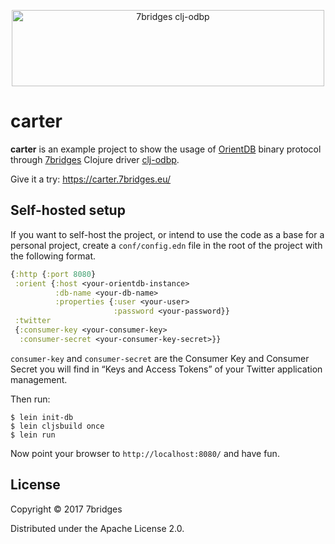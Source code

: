 <p align="center">
<a href="https://7bridges.eu" title="7bridges.eu s.r.l.">
<img src="https://7bridges.eu/img/logo-inline.png" alt="7bridges clj-odbp"
width="500px" height="122px"/></a>
</p>

# carter

**carter** is an example project to show the usage of
[OrientDB](http://orientdb.com/orientdb/) binary protocol through
[7bridges](https://7bridges.eu) Clojure driver
[clj-odbp](https://github.com/7bridges-eu/clj-odbp).

Give it a try: https://carter.7bridges.eu/

## Self-hosted setup

If you want to self-host the project, or intend to use the code as a base for a
personal project, create a `conf/config.edn` file in the root of the project
with the following format.

``` clojure
{:http {:port 8080}
 :orient {:host <your-orientdb-instance>
          :db-name <your-db-name>
          :properties {:user <your-user>
                       :password <your-password}}
 :twitter
 {:consumer-key <your-consumer-key>
  :consumer-secret <your-consumer-key-secret>}}
```

`consumer-key` and `consumer-secret` are the Consumer Key and Consumer Secret
you will find in “Keys and Access Tokens” of your Twitter application
management.

Then run:

``` shell
$ lein init-db
$ lein cljsbuild once
$ lein run
```

Now point your browser to `http://localhost:8080/` and have fun.

## License

Copyright © 2017 7bridges

Distributed under the Apache License 2.0.
